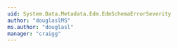 ```yaml
---
uid: System.Data.Metadata.Edm.EdmSchemaErrorSeverity
author: "douglaslMS"
ms.author: "douglasl"
manager: "craigg"
---
```

